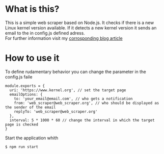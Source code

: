 # What is this?
This is a simple web scraper based on Node.js. It checks if there is a new Linux
kernel version available. If it detects a new kernel version it sends an email
to the in config.js defined adress.  
For further information visit my [corrosponding blog article](http://stackoverflow.com)

# How to use it
To define rudamentary behavior you can change the parameter in the config.js faile
```
module.exports = {
  uri: 'https://www.kernel.org', // set the target page
  emailOptions: {
    to: 'your_email@email.com', // who gets a notification
    from: 'web_scraper@web_scraper.org', // who should be displayed as the sender of the email
    replyTo: 'web_scraper@web_scraper.org'
  },
  interval: 5 * 1000 * 60 // change the interval in which the target page is checked
}

```

Start the application whith

```
$ npm run start
```
